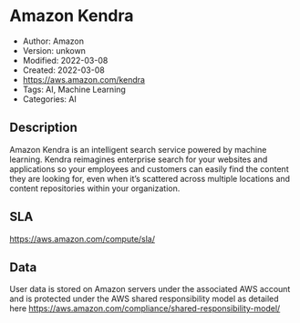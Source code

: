 # Amazon Kendra

* Author: Amazon
* Version: unkown
* Modified: 2022-03-08
* Created: 2022-03-08
* <https://aws.amazon.com/kendra>
* Tags: AI, Machine Learning
* Categories: AI

## Description

Amazon Kendra is an intelligent search service powered by machine learning. Kendra reimagines enterprise search for your websites and applications so your employees and customers can easily find the content they are looking for, even when it’s scattered across multiple locations and content repositories within your organization.

## SLA

https://aws.amazon.com/compute/sla/

## Data

User data is stored on Amazon servers under the associated AWS account and is protected under the AWS shared responsibility model as detailed here https://aws.amazon.com/compliance/shared-responsibility-model/
